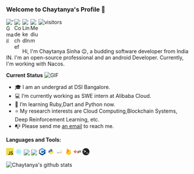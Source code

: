 ### Welcome to Chaytanya's Profile 👋

<a href="chaytanyas4@gmail.com">
  <img align="left" alt="'Gmail" width="22px" src="https://cdn.jsdelivr.net/npm/simple-icons@3.1.0/icons/gmail.svg" />
</a>
<a href="https://www.codechef.com/users/chaytanya">
  <img align="left" alt="Codechef" width="22px" src="https://cdn.jsdelivr.net/npm/simple-icons@latest/icons/codechef.svg" />
</a>
<a href="https://www.linkedin.com/in/chaytanya-sinha-4bb41187/">
  <img align="left" alt="LinkedIn" width="22px" src="https://cdn.jsdelivr.net/npm/simple-icons@3.1.0/icons/linkedin.svg" />
</a>
<a href="https://medium.com/@chaytanyas44">
  <img align="left" alt="Medium" width="22px" src="https://cdns.iconmonstr.com/wp-content/assets/preview/2018/240/iconmonstr-medium-1.png" />
</a>



![visitors](https://visitor-badge.laobi.icu/badge?page_id=chaytanyasinha.chaytanyasinha)

<br/>
<br/>

Hi, I'm Chaytanya Sinha 😉, a budding software developer from India IN. I'm an open-source professional and an android Developer. Currently, I'm working with Nacos.

 <img align="right" alt="GIF" src="https://miro.medium.com/max/875/1*Urc28sbnORGOW5oyohQ06g.gif" width="400px" />

**Current Status**

- 🎓 I am an undergrad at DSI Bangalore.<br>
- 💻 I’m currently working as SWE intern at Alibaba Cloud.<br>
- 🌱 I’m learning Ruby,Dart and Python now.<br>
- ⭐️ My research interests are Cloud Computing,Blockchain Systems, Deep Reinforcement Learning, etc.<br>
- 📭 Please send me [an email](chaytanyas4@gmail.com) to reach me.<br>


**Languages and Tools:**  

<code><img height="20" src="https://raw.githubusercontent.com/github/explore/80688e429a7d4ef2fca1e82350fe8e3517d3494d/topics/javascript/javascript.png"></code>
<code><img height="20" src="https://raw.githubusercontent.com/github/explore/80688e429a7d4ef2fca1e82350fe8e3517d3494d/topics/react/react.png"></code>
<code><img height="20" src="https://pbs.twimg.com/profile_images/1235870003292856320/iRG4_ojf_400x400.png"></code>
<code><img height="20" src="https://pbs.twimg.com/profile_images/699217734492647428/pCfEzr6L_400x400.png"></code>
<code><img height="20" src="https://raw.githubusercontent.com/github/explore/80688e429a7d4ef2fca1e82350fe8e3517d3494d/topics/cpp/cpp.png"></code>
<code><img height="20" src="https://raw.githubusercontent.com/github/explore/80688e429a7d4ef2fca1e82350fe8e3517d3494d/topics/python/python.png"></code>
<code><img height="20" src="https://raw.githubusercontent.com/github/explore/80688e429a7d4ef2fca1e82350fe8e3517d3494d/topics/mysql/mysql.png"></code>
<code><img height="20" src="https://raw.githubusercontent.com/github/explore/80688e429a7d4ef2fca1e82350fe8e3517d3494d/topics/firebase/firebase.png"></code>
<code><img height="20" src="https://raw.githubusercontent.com/github/explore/80688e429a7d4ef2fca1e82350fe8e3517d3494d/topics/git/git.png"></code>
<code><img height="20" src="https://raw.githubusercontent.com/github/explore/80688e429a7d4ef2fca1e82350fe8e3517d3494d/topics/terminal/terminal.png"></code>

![Chaytanya's github stats](https://github-readme-stats.vercel.app/api?username=chaytanyasinha&show_icons=true&hide_border=true)

